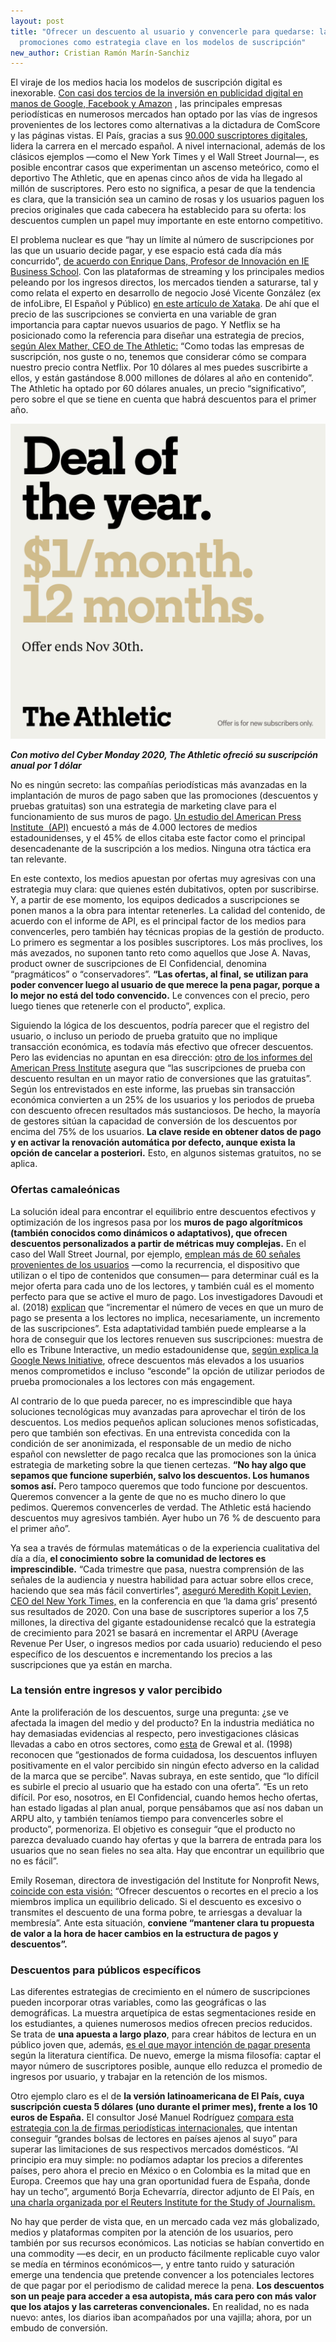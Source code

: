 ```yaml
---
layout: post
title: "Ofrecer un descuento al usuario y convencerle para quedarse: las
  promociones como estrategia clave en los modelos de suscripción"
new_author: Cristian Ramón Marín-Sanchiz
---
```

El viraje de los medios hacia los modelos de suscripción digital es inexorable. [Con casi dos tercios de la inversión en publicidad digital en manos de Google, Facebook y Amazon](https://www.businessinsider.com/google-facebook-amazon-were-biggest-ad-revenue-winners-this-year-2020-12) , las principales empresas periodísticas en numerosos mercados han optado por las vías de ingresos provenientes de los lectores como alternativas a la dictadura de ComScore y las páginas vistas. El País, gracias a sus [90.000 suscriptores digitales](https://www.youtube.com/watch?v=NrGdBVijVtE), lidera la carrera en el mercado español. A nivel internacional, además de los clásicos ejemplos ―como el New York Times y el Wall Street Journal―, es posible encontrar casos que experimentan un ascenso meteórico, como el deportivo The Athletic, que en apenas cinco años de vida ha llegado al millón de suscriptores. Pero esto no significa, a pesar de que la tendencia es clara, que la transición sea un camino de rosas y los usuarios paguen los precios originales que cada cabecera ha establecido para su oferta: los descuentos cumplen un papel muy importante en este entorno competitivo.

El problema nuclear es que “hay un límite al número de suscripciones por las que un usuario decide pagar, y ese espacio está cada día más concurrido”, [de acuerdo con Enrique Dans, Profesor de Innovación en IE Business School](https://www.enriquedans.com/2020/03/sobre-periodicos-y-muros-de-pago.html). Con las plataformas de streaming y los principales medios peleando por los ingresos directos, los mercados tienden a saturarse, tal y como relata el experto en desarrollo de negocio José Vicente González (ex de infoLibre, El Español y Público) [en este artículo de Xataka](https://www.xataka.com/otros/cada-vez-medios-que-se-pasan-al-muro-pago-espana-gran-pregunta-habra-suscriptores-para-todos). De ahí que el precio de las suscripciones se convierta en una variable de gran importancia para captar nuevos usuarios de pago. Y Netflix se ha posicionado como la referencia para diseñar una estrategia de precios, [según Alex Mather, CEO de The Athletic:](https://techcrunch.com/2018/10/31/theathletic-interview/?guccounter=1&guce_referrer=aHR0cHM6Ly93d3cuZ29vZ2xlLmNvbS8&guce_referrer_sig=AQAAAGQiqKxZJPHvh5dMYvy44dMv28mIMm-j0barr9KGTRihFLEdZC8sJM9StLzNk9Dt_IW_Zyh_ABLyRHEw1_JmWrw3MDLJ4ccQfocgw4dNKwacrGViaCZCHFg8o1bOaMQudH-msKXLtQRc5F-KCZtiyqsWP7HdwcLEiZvQRAWod7b7) “Como todas las empresas de suscripción, nos guste o no, tenemos que considerar cómo se compara nuestro precio contra Netflix. Por 10 dólares al mes puedes suscribirte a ellos, y están gastándose 8.000 millones de dólares al año en contenido”. The Athletic ha optado por 60 dólares anuales, un precio “significativo”, pero sobre el que se tiene en cuenta que habrá descuentos para el primer año.

![](/images/shots/ta.png)

***Con motivo del Cyber Monday 2020, The Athletic ofreció su suscripción anual por 1 dólar***

No es ningún secreto: las compañías periodísticas más avanzadas en la implantación de muros de pago saben que las promociones (descuentos y pruebas gratuitas) son una estrategia de marketing clave para el funcionamiento de sus muros de pago. [Un estudio del American Press Institute  (API)](https://www.americanpressinstitute.org/publications/reports/survey-research/paths-to-subscription/) encuestó a más de 4.000 lectores de medios estadounidenses, y el 45% de ellos citaba este factor como el principal desencadenante de la suscripción a los medios. Ninguna otra táctica era tan relevante. 

En este contexto, los medios apuestan por ofertas muy agresivas con una estrategia muy clara: que quienes estén dubitativos, opten por suscribirse. Y, a partir de ese momento, los equipos dedicados a suscripciones se ponen manos a la obra para intentar retenerles. La calidad del contenido, de acuerdo con el informe de API, es el principal factor de los medios para convencerles, pero también hay técnicas propias de la gestión de producto. Lo primero es segmentar a los posibles suscriptores. Los más proclives, los más avezados, no suponen tanto reto como aquellos que Jose A. Navas, product owner de suscripciones de El Confidencial, denomina “pragmáticos” o “conservadores”. **“Las ofertas, al final, se utilizan para poder convencer luego al usuario de que merece la pena pagar, porque a lo mejor no está del todo convencido.** Le convences con el precio, pero luego tienes que retenerle con el producto”, explica.

Siguiendo la lógica de los descuentos, podría parecer que el registro del usuario, o incluso un periodo de prueba gratuito que no implique transacción económica, es todavía más efectivo que ofrecer descuentos. Pero las evidencias no apuntan en esa dirección: [otro de los informes del American Press Institute](https://www.americanpressinstitute.org/publications/reports/digital-subscription-pricing/) asegura que “las suscripciones de prueba con descuento resultan en un mayor ratio de conversiones que las gratuitas”. Según los entrevistados en este informe, las pruebas sin transacción económica convierten a un 25% de los usuarios y los periodos de prueba con descuento ofrecen resultados más sustanciosos. De hecho, la mayoría de gestores sitúan la capacidad de conversión de los descuentos por encima del 75% de los usuarios. **La clave reside en obtener datos de pago y en activar la renovación automática por defecto, aunque exista la opción de cancelar a posteriori.** Esto, en algunos sistemas gratuitos, no se aplica.

### Ofertas camaleónicas

La solución ideal para encontrar el equilibrio entre descuentos efectivos y optimización de los ingresos pasa por los **muros de pago algorítmicos (también conocidos como dinámicos o adaptativos), que ofrecen descuentos personalizados a partir de métricas muy complejas.** En el caso del Wall Street Journal, por ejemplo, [emplean más de 60 señales provenientes de los usuarios](https://mip.umh.es/blog/2019/07/09/muros-pago-algoritmicos-futuro/) ―como la recurrencia, el dispositivo que utilizan o el tipo de contenidos que consumen― para determinar cuál es la mejor oferta para cada uno de los lectores, y también cuál es el momento perfecto para que se active el muro de pago. Los investigadores Davoudi et al. (2018) [explican](https://dl.acm.org/doi/10.1145/3219819.3219892) que “incrementar el número de veces en que un muro de pago se presenta a los lectores no implica, necesariamente, un incremento de las suscripciones”. Esta adaptatividad también puede emplearse a la hora de conseguir que los lectores renueven sus suscripciones: muestra de ello es Tribune Interactive, un medio estadounidense que, [según explica la Google News Initiative](https://newsinitiative.withgoogle.com/digital-growth/reader-revenue/playbook), ofrece descuentos más elevados a los usuarios menos comprometidos e incluso “esconde” la opción de utilizar periodos de prueba promocionales a los lectores con más engagement. 

Al contrario de lo que pueda parecer, no es imprescindible que haya soluciones tecnológicas muy avanzadas para aprovechar el tirón de los descuentos. Los medios pequeños aplican soluciones menos sofisticadas, pero que también son efectivas. En una entrevista concedida con la condición de ser anonimizada, el responsable de un medio de nicho español con newsletter de pago recalca que las promociones son la única estrategia de marketing sobre la que tienen certezas. **“No hay algo que sepamos que funcione superbién, salvo los descuentos. Los humanos somos así.** Pero tampoco queremos que todo funcione por descuentos. Queremos convencer a la gente de que no es mucho dinero lo que pedimos. Queremos convencerles de verdad. The Athletic está haciendo descuentos muy agresivos también. Ayer hubo un 76 % de descuento para el primer año”.

Ya sea a través de fórmulas matemáticas o de la experiencia cualitativa del día a día, **el conocimiento sobre la comunidad de lectores es imprescindible.** “Cada trimestre que pasa, nuestra comprensión de las señales de la audiencia y nuestra habilidad para actuar sobre ellos crece, haciendo que sea más fácil convertirles”, [aseguró Meredith Kopit Levien, CEO del New York Times,](https://nytco-assets.nytimes.com/2021/02/Q42020Earnings_Openingremarks.pdf) en la conferencia en que ‘la dama gris’ presentó sus resultados de 2020. Con una base de suscriptores superior a los 7,5 millones, la directiva del gigante estadounidense recalcó que la estrategia de crecimiento para 2021 se basará en incrementar el ARPU (Average Revenue Per User, o ingresos medios por cada usuario) reduciendo el peso específico de los descuentos e incrementando los precios a las suscripciones que ya están en marcha.

### La tensión entre ingresos y valor percibido

Ante la proliferación de los descuentos, surge una pregunta: ¿se ve afectada la imagen del medio y del producto? En la industria mediática no hay demasiadas evidencias al respecto, pero investigaciones clásicas llevadas a cabo en otros sectores, como [esta](https://digitalcommons.calpoly.edu/cgi/viewcontent.cgi?article=1010&context=mkt_fac) de Grewal et al. (1998) reconocen que “gestionados de forma cuidadosa, los descuentos influyen positivamente en el valor percibido sin ningún efecto adverso en la calidad de la marca que se percibe”. Navas subraya, en este sentido, que “lo difícil es subirle el precio al usuario que ha estado con una oferta”. “Es un reto difícil. Por eso, nosotros, en El Confidencial, cuando hemos hecho ofertas, han estado ligadas al plan anual, porque pensábamos que así nos daban un ARPU alto, y también teníamos tiempo para convencerles sobre el producto”, pormenoriza. El objetivo es conseguir “que el producto no parezca devaluado cuando hay ofertas y que la barrera de entrada para los usuarios que no sean fieles no sea alta. Hay que encontrar un equilibrio que no es fácil”. 

Emily Roseman, directora de investigación del Institute for Nonprofit News, [coincide con esta visión:](https://membershipguide.org/case-study/how-zetland-doubled-down-on-member-retention-tactics-during-the-covid-pandemic-and-recession/) “Ofrecer descuentos o recortes en el precio a los miembros implica un equilibrio delicado. Si el descuento es excesivo o transmites el descuento de una forma pobre, te arriesgas a devaluar la membresía”. Ante esta situación, **conviene “mantener clara tu propuesta de valor a la hora de hacer cambios en la estructura de pagos y descuentos”.**

### Descuentos para públicos específicos

Las diferentes estrategias de crecimiento en el número de suscripciones pueden incorporar otras variables, como las geográficas o las demográficas. La muestra arquetípica de estas segmentaciones reside en los estudiantes, a quienes numerosos medios ofrecen precios reducidos. Se trata de **una apuesta a largo plazo**, para crear hábitos de lectura en un público joven que, además, [es el que mayor intención de pagar presenta](https://www.tandfonline.com/doi/abs/10.1080/21670811.2020.1770112) según la literatura científica. De nuevo, emerge la misma filosofía: captar el mayor número de suscriptores posible, aunque ello reduzca el promedio de ingresos por usuario, y trabajar en la retención de los mismos.

Otro ejemplo claro es el de **la versión latinoamericana de El País, cuya suscripción cuesta 5 dólares (uno durante el primer mes), frente a los 10 euros de España.** El consultor José Manuel Rodríguez [compara esta estrategia con la de firmas periodísticas internacionales](https://josemanuelrodos.medium.com/el-pa%C3%ADs-lanza-un-esquema-de-suscripci%C3%B3n-m%C3%A1s-econ%C3%B3mico-para-sus-lectores-en-latinoam%C3%A9rica-de75bbe69aad), que intentan conseguir “grandes bolsas de lectores en países ajenos al suyo” para superar las limitaciones de sus respectivos mercados domésticos. “Al principio era muy simple: no podíamos adaptar los precios a diferentes países, pero ahora el precio en México o en Colombia es la mitad que en Europa. Creemos que hay una gran oportunidad fuera de España, donde hay un techo”, argumentó Borja Echevarría, director adjunto de El País, en [una charla organizada por el Reuters Institute for the Study of Journalism.](https://www.youtube.com/watch?v=NrGdBVijVtE) 

No hay que perder de vista que, en un mercado cada vez más globalizado, medios y plataformas compiten por la atención de los usuarios, pero también por sus recursos económicos. Las noticias se habían convertido en una commodity ―es decir, en un producto fácilmente replicable cuyo valor se medía en términos económicos―, y entre tanto ruido y saturación emerge una tendencia que pretende convencer a los potenciales lectores de que pagar por el periodismo de calidad merece la pena. **Los descuentos son un peaje para acceder a esa autopista, más cara pero con más valor que los atajos y las carreteras convencionales.** En realidad, no es nada nuevo: antes, los diarios iban acompañados por una vajilla; ahora, por un embudo de conversión.